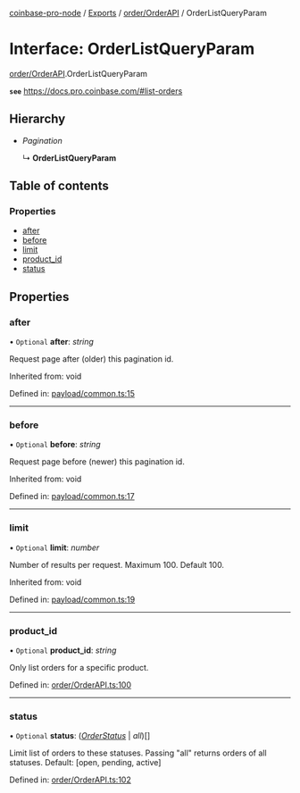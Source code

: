 [coinbase-pro-node](../README.md) / [Exports](../modules.md) / [order/OrderAPI](../modules/order_orderapi.md) / OrderListQueryParam

# Interface: OrderListQueryParam

[order/OrderAPI](../modules/order_orderapi.md).OrderListQueryParam

**`see`** https://docs.pro.coinbase.com/#list-orders

## Hierarchy

- _Pagination_

  ↳ **OrderListQueryParam**

## Table of contents

### Properties

- [after](order_orderapi.orderlistqueryparam.md#after)
- [before](order_orderapi.orderlistqueryparam.md#before)
- [limit](order_orderapi.orderlistqueryparam.md#limit)
- [product_id](order_orderapi.orderlistqueryparam.md#product_id)
- [status](order_orderapi.orderlistqueryparam.md#status)

## Properties

### after

• `Optional` **after**: _string_

Request page after (older) this pagination id.

Inherited from: void

Defined in: [payload/common.ts:15](https://github.com/bennycode/coinbase-pro-node/blob/845b71d/src/payload/common.ts#L15)

---

### before

• `Optional` **before**: _string_

Request page before (newer) this pagination id.

Inherited from: void

Defined in: [payload/common.ts:17](https://github.com/bennycode/coinbase-pro-node/blob/845b71d/src/payload/common.ts#L17)

---

### limit

• `Optional` **limit**: _number_

Number of results per request. Maximum 100. Default 100.

Inherited from: void

Defined in: [payload/common.ts:19](https://github.com/bennycode/coinbase-pro-node/blob/845b71d/src/payload/common.ts#L19)

---

### product_id

• `Optional` **product_id**: _string_

Only list orders for a specific product.

Defined in: [order/OrderAPI.ts:100](https://github.com/bennycode/coinbase-pro-node/blob/845b71d/src/order/OrderAPI.ts#L100)

---

### status

• `Optional` **status**: ([_OrderStatus_](../enums/order_orderapi.orderstatus.md) \| _all_)[]

Limit list of orders to these statuses. Passing "all" returns orders of all statuses. Default: [open, pending, active]

Defined in: [order/OrderAPI.ts:102](https://github.com/bennycode/coinbase-pro-node/blob/845b71d/src/order/OrderAPI.ts#L102)
